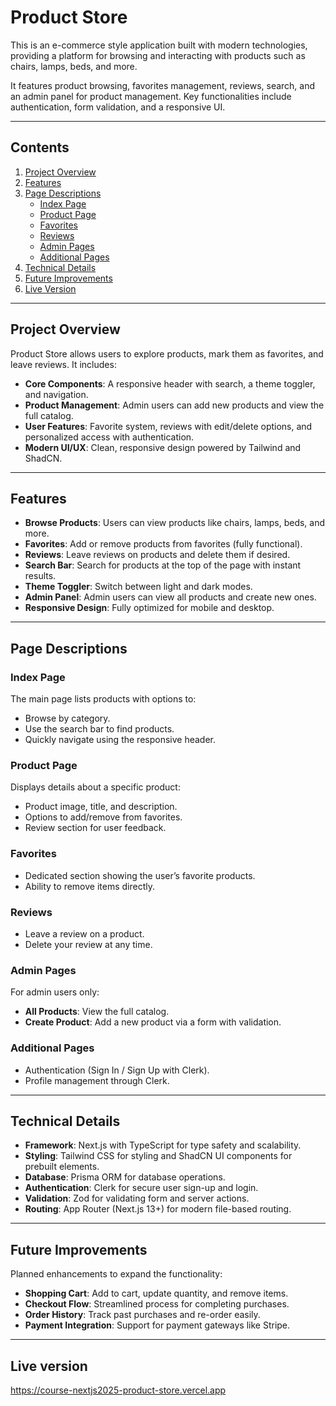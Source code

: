 # Product Store

This is an e-commerce style application built with modern technologies, providing a platform for browsing and interacting with products such as chairs, lamps, beds, and more.

It features product browsing, favorites management, reviews, search, and an admin panel for product management. Key functionalities include authentication, form validation, and a responsive UI.

---

## Contents

1. [Project Overview](#project-overview)
2. [Features](#features)
3. [Page Descriptions](#page-descriptions)
   - [Index Page](#index-page)
   - [Product Page](#product-page)
   - [Favorites](#favorites)
   - [Reviews](#reviews)
   - [Admin Pages](#admin-pages)
   - [Additional Pages](#additional-pages)
4. [Technical Details](#technical-details)
5. [Future Improvements](#future-improvements)
6. [Live Version](#live-version)

---

## Project Overview

Product Store allows users to explore products, mark them as favorites, and leave reviews. It includes:

- **Core Components**: A responsive header with search, a theme toggler, and navigation.
- **Product Management**: Admin users can add new products and view the full catalog.
- **User Features**: Favorite system, reviews with edit/delete options, and personalized access with authentication.
- **Modern UI/UX**: Clean, responsive design powered by Tailwind and ShadCN.

---

## Features

- **Browse Products**: Users can view products like chairs, lamps, beds, and more.
- **Favorites**: Add or remove products from favorites (fully functional).
- **Reviews**: Leave reviews on products and delete them if desired.
- **Search Bar**: Search for products at the top of the page with instant results.
- **Theme Toggler**: Switch between light and dark modes.
- **Admin Panel**: Admin users can view all products and create new ones.
- **Responsive Design**: Fully optimized for mobile and desktop.

---

## Page Descriptions

### **Index Page**

The main page lists products with options to:

- Browse by category.
- Use the search bar to find products.
- Quickly navigate using the responsive header.

### **Product Page**

Displays details about a specific product:

- Product image, title, and description.
- Options to add/remove from favorites.
- Review section for user feedback.

### **Favorites**

- Dedicated section showing the user’s favorite products.
- Ability to remove items directly.

### **Reviews**

- Leave a review on a product.
- Delete your review at any time.

### **Admin Pages**

For admin users only:

- **All Products**: View the full catalog.
- **Create Product**: Add a new product via a form with validation.

### **Additional Pages**

- Authentication (Sign In / Sign Up with Clerk).
- Profile management through Clerk.

---

## Technical Details

- **Framework**: Next.js with TypeScript for type safety and scalability.
- **Styling**: Tailwind CSS for styling and ShadCN UI components for prebuilt elements.
- **Database**: Prisma ORM for database operations.
- **Authentication**: Clerk for secure user sign-up and login.
- **Validation**: Zod for validating form and server actions.
- **Routing**: App Router (Next.js 13+) for modern file-based routing.

---

## Future Improvements

Planned enhancements to expand the functionality:

- **Shopping Cart**: Add to cart, update quantity, and remove items.
- **Checkout Flow**: Streamlined process for completing purchases.
- **Order History**: Track past purchases and re-order easily.
- **Payment Integration**: Support for payment gateways like Stripe.

---

## Live version

https://course-nextjs2025-product-store.vercel.app
